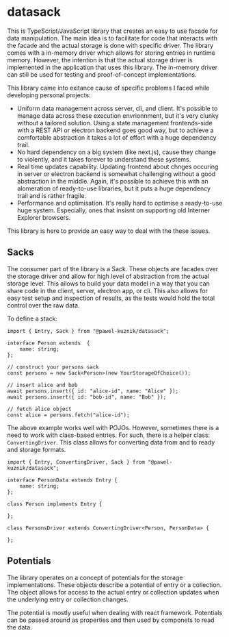 # datasack

This is TypeScript/JavaScript library that creates an easy to use facade for data manipulation.
The main idea is to facilitate for code that interacts with the facade and the actual storage is
done with specific driver. The library comes with a in-memory driver which allows for storing
entries in runtime memory. However, the intention is that the actual storage driver is implemented
in the application that uses this library. The in-memory driver can still be used for testing
and proof-of-concept implementations.

This library came into exitance cause of specific problems I faced while developing personal
projects:

- Uniform data management across server, cli, and client. It's possible to manage data across these
execution envrionnment, but it's very clunky without a tailored solution. Using a state management frontends-side with a REST API or electron backend goes good way, but to achieve a comfortable abstraction it takes a lot of effort with a huge dependency trail.
- No hard dependency on a big system (like next.js), cause they change to violently, and it takes
forever to understand these systems. 
- Real time updates capability. Updating frontend about chnges occuring in server or electron backend is somewhat challenging without a good abstraction in the middle. Again, it's possible to
achieve this with an alomeration of ready-to-use libraries, but it puts a huge dependency trail
and is rather fragile.
- Performance and optimisation. It's really hard to optimise a ready-to-use huge system. Especially,
ones that insisnt on supporting old Interner Explorer browsers.

This library is here to provide an easy way to deal with the these issues.

## Sacks

The consumer part of the library is a Sack. These objects are facades over the storage driver and
allow for high level of abstraction from the actual storage level. This allows to build your data
model in a way that you can share code in the client, server, electron app, or cli. This also allows
for easy test setup and inspection of results, as the tests would hold the total control over the
raw data.

To define a stack:
```
import { Entry, Sack } from "@pawel-kuznik/datasack";

interface Person extends  {
    name: string;
};

// construct your persons sack
const persons = new Sack<Person>(new YourStorageOfChoice());

// insert alice and bob
await persons.insert({ id: "alice-id", name: "Alice" });
await persons.insert({ id: "bob-id", name: "Bob" });

// fetch alice object
const alice = persons.fetch("alice-id");
```

The above example works well with POJOs. However, sometimes there is a need to work with class-based
entries. For such, there is a helper class: `ConvertingDriver`. This class allows for converting data
from and to ready and storage formats.

```
import { Entry, ConvertingDriver, Sack } from "@pawel-kuznik/datasack";

interface PersonData extends Entry {
    name: string;
};

class Person implements Entry {
    
};

class PersonsDriver extends ConvertingDriver<Person, PersonData> {

};
```

## Potentials

The library operates on a concept of potentials for the storage implementations. These objects describe
a potential of entry or a collection. The object allows for access to the actual entry or collection 
updates when the underlying entry or collection changes.

The potential is mostly useful when dealing with react framework. Potentials can be passed around
as properties and then used by componets to read the data.